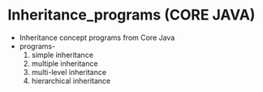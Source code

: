 # Inheritance_programs (CORE JAVA)
- Inheritance concept programs from Core Java
- programs-
  1. simple inheritance
  2. multiple inheritance
  3. multi-level inheritance
  4. hierarchical inheritance          

